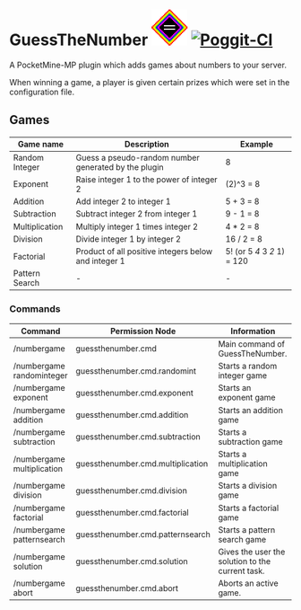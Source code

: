 # GuessTheNumber ![Logo](/logo.png) [![Poggit-CI](https://poggit.pmmp.io/ci.badge/SalmonDE/GuessTheNumber/GuessTheNumber)](https://poggit.pmmp.io/ci/SalmonDE/GuessTheNumber/GuessTheNumber)<br>

A PocketMine-MP plugin which adds games about numbers to your server.

When winning a game, a player is given certain prizes which were set in the configuration file.

## Games

Game name      | Description                                          | Example
-------------- | ---------------------------------------------------- | ---------------------------
Random Integer | Guess a pseudo-random number generated by the plugin | 8
Exponent       | Raise integer 1 to the power of integer 2            | (2)^3 = 8
Addition       | Add integer 2 to integer 1                           | 5 + 3 = 8
Subtraction    | Subtract integer 2 from integer 1                    | 9 - 1 = 8
Multiplication | Multiply integer 1 times integer 2                   | 4 * 2 = 8
Division       | Divide integer 1 by integer 2                        | 16 / 2 = 8
Factorial      | Product of all positive integers below and integer 1 | 5! (or 5 _4_ 3 _2_ 1) = 120
Pattern Search | -                                                    | -

### Commands

Command                    | Permission Node                   | Information
-------------------------- | --------------------------------- | ------------------------------------------------
/numbergame                | guessthenumber.cmd                | Main command of GuessTheNumber.
/numbergame randominteger  | guessthenumber.cmd.randomint      | Starts a random integer game
/numbergame exponent       | guessthenumber.cmd.exponent       | Starts an exponent game
/numbergame addition       | guessthenumber.cmd.addition       | Starts an addition game
/numbergame subtraction    | guessthenumber.cmd.subtraction    | Starts a subtraction game
/numbergame multiplication | guessthenumber.cmd.multiplication | Starts a multiplication game
/numbergame division       | guessthenumber.cmd.division       | Starts a division game
/numbergame factorial      | guessthenumber.cmd.factorial      | Starts a factorial game
/numbergame patternsearch  | guessthenumber.cmd.patternsearch  | Starts a pattern search game
/numbergame solution       | guessthenumber.cmd.solution       | Gives the user the solution to the current task.
/numbergame abort          | guessthenumber.cmd.abort          | Aborts an active game.
